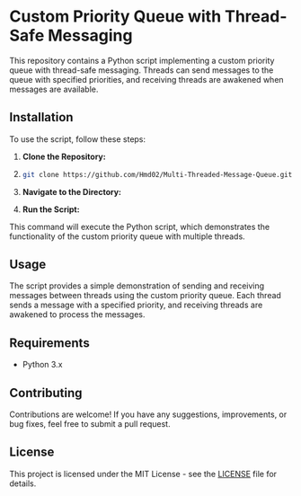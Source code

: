 # Custom Priority Queue with Thread-Safe Messaging

This repository contains a Python script implementing a custom priority queue with thread-safe messaging. Threads can send messages to the queue with specified priorities, and receiving threads are awakened when messages are available.

## Installation

To use the script, follow these steps:

1. **Clone the Repository:**
2. ```bash
   git clone https://github.com/Hmd02/Multi-Threaded-Message-Queue.git

3. **Navigate to the Directory:**
   
4. **Run the Script:**

This command will execute the Python script, which demonstrates the functionality of the custom priority queue with multiple threads.

## Usage

The script provides a simple demonstration of sending and receiving messages between threads using the custom priority queue. Each thread sends a message with a specified priority, and receiving threads are awakened to process the messages.

## Requirements

- Python 3.x

## Contributing

Contributions are welcome! If you have any suggestions, improvements, or bug fixes, feel free to submit a pull request.

## License

This project is licensed under the MIT License - see the [LICENSE](LICENSE) file for details.
